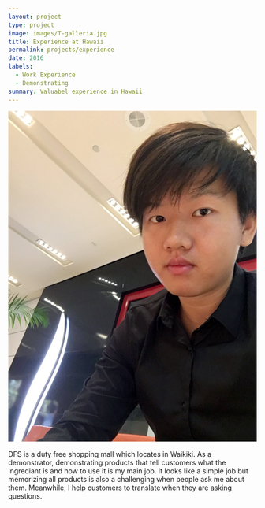 ```yaml
---
layout: project
type: project
image: images/T-galleria.jpg
title: Experience at Hawaii
permalink: projects/experience
date: 2016
labels:
  - Work Experience
  - Demonstrating
summary: Valuabel experience in Hawaii
---
```

<img class="ui small right floated rounded image" src="../images/IMG_5197.JPG">

DFS is a duty free shopping mall which locates in Waikiki.  As a demonstrator, demonstrating products that tell customers what the ingrediant is and how to use it is my main job.  It looks like a simple job but memorizing all products is also a challenging when people ask me about them.  Meanwhile, I help customers to translate when they are asking questions.




